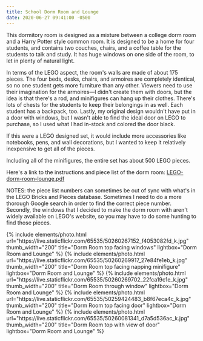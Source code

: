 ```yaml
---
title: School Dorm Room and Lounge
date: 2020-06-27 09:41:00 -0500
---
```


This dormitory room is designed as a mixture between a college dorm room and a Harry Potter style common room. It is designed to be a home for four students, and contains two couches, chairs, and a coffee table for the students to talk and study. It has huge windows on one side of the room, to let in plenty of natural light.

In terms of the LEGO aspect, the room's walls are made of about 175 pieces. The four beds, desks, chairs, and armoires are completely identical, so no one student gets more furniture than any other. Viewers need to use their imagination for the armoires—I didn't create them with doors, but the idea is that there's a rod, and minifigures can hang up their clothes. There's lots of chests for the students to keep their belongings in as well. Each student has a backpack, too. Lastly, my original design wouldn't have put in a door with windows, but I wasn't able to find the ideal door on LEGO to purchase, so I used what I had in-stock and colored the door black.

If this were a LEGO designed set, it would include more accessories like notebooks, pens, and wall decorations, but I wanted to keep it relatively inexpensive to get all of the pieces.

Including all of the minifigures, the entire set has about 500 LEGO pieces.

Here's a link to the instructions and piece list of the dorm room: <a href="/assets/resources/LEGO-dorm-room-lounge.pdf" target="_blank">LEGO-dorm-room-lounge.pdf</a>

NOTES: the piece list numbers can sometimes be out of sync with what's in the LEGO Bricks and Pieces database. Sometimes I need to do a more thorough Google search in order to find the correct piece number. Secondly, the windows that I decided to make the dorm room with aren't widely available on LEGO's website, so you may have to do some hunting to find those pieces.

<div class="text-center">
  {% include elements/photo.html
      url="https://live.staticflickr.com/65535/50260267152_f4053082fd_k.jpg"
      thumb_width="200" title="Dorm Room top facing windows" lightbox="Dorm Room and Lounge"
  %}
  {% include elements/photo.html
      url="https://live.staticflickr.com/65535/50260269917_27e84fe1eb_k.jpg"
      thumb_width="200" title="Dorm Room top facing napping minifigure" lightbox="Dorm Room and Lounge"
  %}
  {% include elements/photo.html
      url="https://live.staticflickr.com/65535/50260269702_22fca19c1e_k.jpg"
      thumb_width="200" title="Dorm Room through window" lightbox="Dorm Room and Lounge"
  %}
  {% include elements/photo.html
      url="https://live.staticflickr.com/65535/50259424483_b8f67eca4c_k.jpg"
      thumb_width="200" title="Dorm Room top facing door" lightbox="Dorm Room and Lounge"
  %}
  {% include elements/photo.html
      url="https://live.staticflickr.com/65535/50260081341_d7a5d536ac_k.jpg"
      thumb_width="200" title="Dorm Room top with view of door" lightbox="Dorm Room and Lounge"
  %}
</div>
